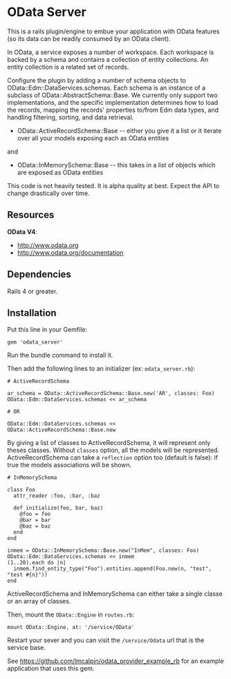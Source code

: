 # OData Server

This is a rails plugin/engine to embue your application with OData features (so its data can be readily
consumed by an OData client).

In OData, a service exposes a number of workspace.  Each workspace is backed by a schema and contains
a collection of entity collections.  An entity collection is a related set of records.

Configure the plugin by adding a number of schema objects to OData::Edm::DataServices.schemas.  Each
schema is an instance of a subclass of OData::AbstractSchema::Base.  We currently only support two
implementations, and the specific implementation determines how to load the records, mapping the
records' properties to/from Edm data types, and handling filtering, sorting, and data retrieval.

- OData::ActiveRecordSchema::Base -- either you give it a list or it iterate over all your models exposing each as OData entities

and

- OData::InMemorySchema::Base -- this takes in a list of objects which are exposed as OData entities

This code is not heavily tested.  It is alpha quality at best.   Expect the API to change drastically over
time.

## Resources

**OData V4**:

* http://www.odata.org
* http://www.odata.org/documentation

## Dependencies

Rails 4 or greater.

## Installation

Put this line in your Gemfile:

```
gem 'odata_server'
```

Run the bundle command to install it.

Then add the following lines to an initializer (ex: `odata_server.rb`):

```
# ActiveRecordSchema

ar_schema = OData::ActiveRecordSchema::Base.new('AR', classes: Foo)
OData::Edm::DataServices.schemas << ar_schema

# OR

OData::Edm::DataServices.schemas << OData::ActiveRecordSchema::Base.new
```

By giving a list of classes to ActiveRecordSchema, it will represent only theses classes. Without `classes` option, all the models will be represented.
ActiveRecordSchema can take a `reflection` option too (default is false): if true the models associations will be shown.

```
# InMemorySchema

class Foo
  attr_reader :foo, :bar, :baz

  def initialize(foo, bar, baz)
    @foo = foo
    @bar = bar
    @baz = baz
  end
end

inmem = OData::InMemorySchema::Base.new("InMem", classes: Foo)
OData::Edm::DataServices.schemas << inmem
(1..20).each do |n|
  inmem.find_entity_type("Foo").entities.append(Foo.new(n, "test", "test #{n}"))
end
```

ActiveRecordSchema and InMemorySchema can either take a single classe or an array of classes.

Then, mount the `OData::Engine` in `routes.rb`:

```
mount OData::Engine, at: '/service/OData'
```

Restart your sever and you can visit the `/service/Odata` url that is the service base.

See https://github.com/lmcalpin/odata_provider_example_rb for an example application that
uses this gem.
